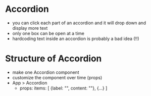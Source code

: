 # Accordion

- you can click each part of an accordion and it will drop down and display more text
- only one box can be open at a time
- hardcoding text inside an accordion is probably a bad idea (!!)

# Structure of Accordion

- make one Accordion component
- customize the component over time (props)
- App > Accordion
  - props: items: [ {label: "", content: ""}, {...} ]
